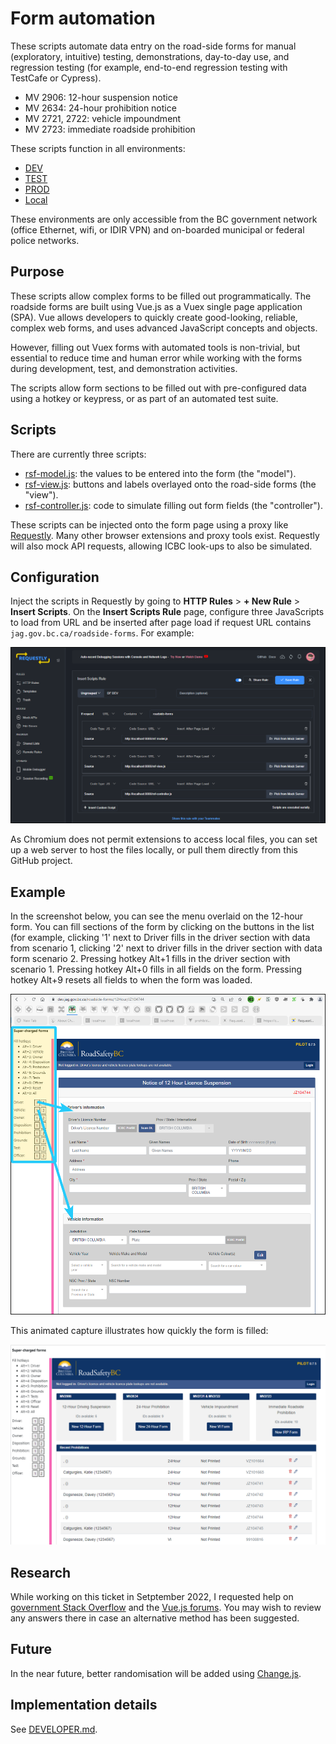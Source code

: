 # Form automation

These scripts automate data entry on the road-side forms for manual (exploratory, intuitive) testing, demonstrations, day-to-day use, and regression testing (for example, end-to-end regression testing with TestCafe or Cypress).

- MV 2906: 12-hour suspension notice
- MV 2634: 24-hour prohibition notice
- MV 2721, 2722: vehicle impoundment
- MV 2723: immediate roadside prohibition

These scripts function in all environments:

 - [DEV](https://dev.jag.gov.bc.ca/roadside-forms/)
 - [TEST](https://test.jag.gov.bc.ca/roadside-forms/)
 - [PROD](https://jag.gov.bc.ca/roadside-forms/)
 - [Local](http://127.0.0.1:8080/)

These environments are only accessible from the BC government network (office Ethernet, wifi, or IDIR VPN) and on-boarded municipal or federal police networks.


## Purpose

These scripts allow complex forms to be filled out programmatically. The roadside forms are built using Vue.js as a Vuex single page application (SPA). Vue allows developers to quickly create good-looking, reliable, complex web forms, and uses advanced JavaScript concepts and objects. 

However, filling out Vuex forms with automated tools is non-trivial, but essential to reduce time and human error while working with the forms during development, test, and demonstration activities. 

The scripts allow form sections to be filled out with pre-configured data using a hotkey or keypress, or as part of an automated test suite.


## Scripts

There are currently three scripts:

- [rsf-model.js](rsf-model.js): the values to be entered into the form (the "model").
- [rsf-view.js](rsf-view.js): buttons and labels overlayed onto the road-side forms (the "view").
- [rsf-controller.js](rsf-controller.js): code to simulate filling out form fields (the "controller").

These scripts can be injected onto the form page using a proxy like [Requestly](https://requestly.io). Many other browser extensions and proxy tools exist. Requestly will also mock API requests, allowing ICBC look-ups to also be simulated.


## Configuration

Inject the scripts in Requestly by going to **HTTP Rules** > **+ New Rule** > **Insert Scripts**. On the **Insert Scripts Rule** page, configure three JavaScripts to load from URL and be inserted after page load if request URL contains `jag.gov.bc.ca/roadside-forms`. For example:

![Requestly configuration](images/requestly-config.png "Requestly configuration")

As Chromium does not permit extensions to access local files, you can set up a web server to host the files locally, or pull them directly from this GitHub project. 


## Example

In the screenshot below, you can see the menu overlaid on the 12-hour form. You can fill sections of the form by clicking on the buttons in the list (for example, clicking '1' next to Driver fills in the driver section with data from scenario 1, clicking '2' next to driver fills in the driver section with data form scenario 2. Pressing hotkey Alt+1 fills in the driver section with scenario 1. Pressing hotkey Alt+0 fills in all fields on the form. Pressing hotkey Alt+9 resets all fields to when the form was loaded.

![Form showing menu to auto-fill](images/form-example.png "Example usage")

This animated capture illustrates how quickly the form is filled:

![Example of form being filled](images/fill-example.gif "Example of form being filled")


## Research

While working on this ticket in Setptember 2022, I requested help on [government Stack Overflow](https://stackoverflow.developer.gov.bc.ca/questions/809/826) and the [Vue.js forums](https://forum.vuejs.org/t/how-to-simulate-user-interaction-in-a-vuex-single-page-web-app-using-javascript/132345/2). You may wish to review any answers there in case an alternative method has been suggested.


## Future

In the near future, better randomisation will be added using [Change.js](https://chancejs.com/).


## Implementation details

See [DEVELOPER.md](DEVELOPER.md).